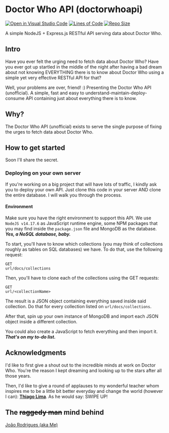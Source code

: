 # Doctor Who API (doctorwhoapi)

[![Open in Visual Studio Code](https://open.vscode.dev/badges/open-in-vscode.svg)](https://open.vscode.dev/joaodath/doctorwhoapi)
[![Lines of Code](https://img.shields.io/tokei/lines/github/joaodath/doctorwhoapi)](https://img.shields.io/tokei/lines/github/joaodath/doctorwhoapi)
[![Repo Size](https://img.shields.io/github/repo-size/joaodath/doctorwhoapi)](https://img.shields.io/github/repo-size/joaodath/doctorwhoapi)

A simple NodeJS + Express.js RESTful API serving data about Doctor Who.

## Intro

Have you ever felt the urging need to fetch data about Doctor Who? Have you
ever got up startled in the middle of the night after having a bad dream
about not knowing EVERYTHING there is to know about Doctor Who using a simple
yet very effective RESTful API for that?

Well, your problems are over, friend! :)
Presenting the Doctor Who API (unofficial). A simple, fast and easy to
understand-maintain-deploy-consume API containing just about everything
there is to know.

## Why?

The Doctor Who API (unofficial) exists to serve the single purpose of fixing
the urges to fetch data about Doctor Who.

## How to get started

Soon I'll share the secret.

### Deploying on your own server

If you're working on a big project that will have lots of traffic, I kindly ask
you to deploy your own API. Just clone this code in your server AND clone the
entire database. I will walk you through the process.

#### Environment

Make sure you have the right environment to support this API. 
We use `NodeJS v14.17.6` as JavaScript runtime engine, some NPM packages that 
you may find inside the `package.json` file and MongoDB as the database. 
_**Yes, a NoSQL database, baby.**_

To start, you'll have to know which collections (you may think of collections 
roughly as tables on SQL databases) we have. 
To do that, use the following request:

```
GET
url/docs/collections
```

Then, you'll have to clone each of the collections using the GET requests:

```
GET
url/<collectionName>
```

The result is a JSON object containing everything saved inside said collection.
Do that for every collection listed on `url/docs/collections`.

After that, spin up your own instance of MongoDB and import each JSON object
inside a different collection.

You could also create a JavaScript to fetch everything and then import it. 
**_That's on my to-do list._**

## Acknowledgments

I'd like to first give a shout out to the incredible minds at work on
Doctor Who. You're the reason I kept dreaming and looking up to the stars
after all those years.

Then, I'd like to give a round of applauses to my wonderful teacher whom
inspires me to be a little bit better everyday and change the world
(however I can): **[Thiago Lima](https://github.com/codethi)**.
As he would say: SWIPE UP!

## The ~~raggedy man~~ mind behind

[João Rodrigues (aka Me)](https://github.com/joaodath)
